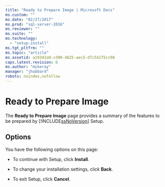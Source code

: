 ```yaml
---
title: "Ready to Prepare Image | Microsoft Docs"
ms.custom: ""
ms.date: "02/27/2017"
ms.prod: "sql-server-2016"
ms.reviewer: ""
ms.suite: ""
ms.technology: 
  - "setup-install"
ms.tgt_pltfrm: ""
ms.topic: "article"
ms.assetid: a19342a0-cd90-4825-aec5-d7c54275cc98
caps.latest.revision: 6
ms.author: "mikeray"
manager: "jhubbard"
robots: noindex,nofollow
---
```

# Ready to Prepare Image
  The **Ready to Prepare Image** page provides a summary of the features to be prepared by [!INCLUDE[ssNoVersion](../a9notintoc/includes/ssnoversion-md.md)] Setup.  
  
## Options  
 You have the following options on this page:  
  
-   To continue with Setup, click **Install**.  
  
-   To change your installation settings, click **Back**.  
  
-   To exit Setup, click **Cancel**.  
  
  